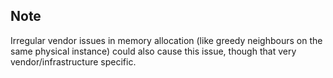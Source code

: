 <!-- usedin: [ _legacy_docker/Tutorials] - post: -->


## Note

Irregular vendor issues in memory allocation (like greedy neighbours on the same physical instance) could also cause this issue, though that very vendor/infrastructure specific.




